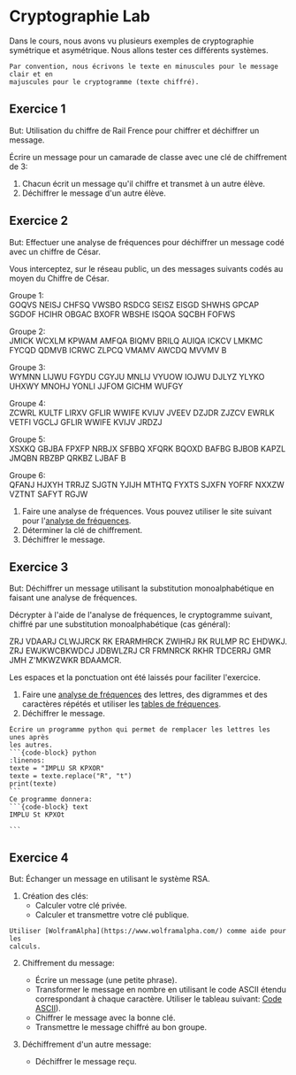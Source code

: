 <!-- Copyright 2024 Caroline Blank <caro@c-space.org> -->
<!-- SPDX-License-Identifier: CC-BY-NC-SA-4.0 -->

# Cryptographie Lab

Dans le cours, nous avons vu plusieurs exemples de cryptographie symétrique et
asymétrique. Nous allons tester ces différents systèmes.

```{Important}
Par convention, nous écrivons le texte en minuscules pour le message clair et en
majuscules pour le cryptogramme (texte chiffré).
```

## Exercice 1

But: Utilisation du chiffre de Rail Frence pour chiffrer et déchiffrer un
message.

Écrire un message pour un camarade de classe avec une clé de chiffrement de 3:

1. Chacun écrit un message qu'il chiffre et transmet à un autre élève.
2. Déchiffrer le message d'un autre élève.

## Exercice 2

But: Effectuer une analyse de fréquences pour déchiffrer un message codé avec un
chiffre de César.

Vous interceptez, sur le réseau public, un des messages suivants codés au moyen
du Chiffre de César.

Groupe 1:\
GOQVS NEISJ CHFSQ VWSBO RSDCG SEISZ EISGD SHWHS GPCAP SGDOF HCIHR OBGAC BXOFR
WBSHE ISQOA SQCBH FOFWS

Groupe 2:\
JMICK WCXLM KPWAM AMFQA BIQMV BRILQ AUIQA ICKCV LMKMC FYCQD QDMVB
ICRWC ZLPCQ VMAMV AWCDQ MVVMV B

Groupe 3:\
WYMNN LIJWU FGYDU CGYJU MNLIJ VYUOW IOJWU DJLYZ YLYKO UHXWY MNOHJ
YONLI JJFOM GICHM WUFGY

Groupe 4:\
ZCWRL KULTF LIRXV GFLIR WWIFE KVIJV JVEEV DZJDR ZJZCV EWRLK VETFI
VGCLJ GFLIR WWIFE KVIJV JRDZJ

Groupe 5:\
XSXKQ GBJBA FPXFP NRBJX SFBBQ XFQRK BQOXD BAFBG BJBOB KAPZL JMQBN
RBZBP QRKBZ LJBAF B

Groupe 6:\
QFANJ HJXYH TRRJZ SJGTN YJIJH MTHTQ FYXTS SJXFN YOFRF NXXZW VZTNT
SAFYT RGJW

1. Faire une analyse de fréquences. Vous pouvez utiliser le site suivant pour
    l'[analyse de fréquences](https://www.dcode.fr/analyse-frequences).
2. Déterminer la clé de chiffrement.
3. Déchiffrer le message.

<!--
````{admonition} Solution
:class: note dropdown
1. GOQVS NEISJ CHFSQ VWSBO RSDCG SEISZ EISGD SHWHS GPCAP SGDOF HCIHR OBGAC BXOFR
WBSHE ISQOA SQCBH FOFWS\
clé: décalage de 14\
Texte clair: sachez que votre chien a depose quelques petites bombes partout
dans  mon jardin et que ca me contrarie (Moi, moche et méchant)

2. JMICK WCXLM KPWAM AMFQA BIQMV BRILQ AUIQA ICKCV LMKMC FYCQD QDMVB ICRWC ZLPCQ
VMAMV AWCDQ MVVMV B\
clé: décalage de 8\
Texte clair: beaucoup de choses existaient jadis mais aucun de ceux qui vivent
aujourd hui ne s en souviennent (Le Seigneur des anneaux)

3. WYMNN LIJWU FGYDU CGYJU MNLIJ VYUOW IOJWU DJLYZ YLYKO UHXWY MNOHJ YONLI JJFOM
GICHM WUFGY\
clé: décalage de 20\
Texte clair: c est trop calme j aime pas trop beaucoup ca j prefere quand c est
un peu trop plus moins calme
(Astérix et Obélix mission Cléopatre)

4. ZCWRL KULTF LIRXV GFLIR WWIFE KVIJV JVEEV DZJDR ZJZCV EWRLK VETFI VGCLJ GFLIR
WWIFE KVIJV JRDZJ\
clé: décalage de 17\
Texte clair: il faut du courage pour affronter ses ennemis mais il en faut
encore plus pour affronter ses amis (Harry Potter)

5. XSXKQ GBJBA FPXFP NRBJX SFBBQ XFQRK BQOXD BAFBG BJBOB KAPZL JMQBN RBZBP QRKBZ
LJBAF B\
Clé: décalage de 23\
Texte clair: avant je me disais que ma vie etait une tragedie je me rends compte
que c est une comedie (Jocker)

6. QFANJ HJXYH TRRJZ SJGTN YJIJH MTHTQ FYXTS SJXFN YOFRF NXXZW VZTNT SAFYT RGJW
Clé: décalage de 5\
Texte clair: la vie c est comme une boite de chocolats on ne sait jamais sur
quoi on va tomber (Forrest Gump)

````
-->

## Exercice 3

But: Déchiffrer un message utilisant la substitution monoalphabétique en
faisant une analyse de fréquences.

Décrypter à l'aide de l'analyse de fréquences, le cryptogramme suivant,
chiffré par une substitution monoalphabétique (cas général):

ZRJ VDAARJ CLWJJRCK RK ERARMHRCK ZWIHRJ RK RULMP RC EHDWKJ. ZRJ EWJKWCBKWDCJ
JDBWLZRJ CR FRMNRCK RKHR TDCERRJ GMR JMH Z'MKWZWKR BDAAMCR.

Les espaces et la ponctuation ont été laissés pour faciliter l'exercice.

1. Faire une [analyse de fréquences](https://www.dcode.fr/analyse-frequences)
des lettres, des digrammes et des caractères répétés et utiliser les [tables de
fréquences](./frequences.md).
2. Déchiffrer le message.

````{tip}
Écrire un programme python qui permet de remplacer les lettres les unes après
les autres.
```{code-block} python
:linenos:
texte = "IMPLU SR KPXOR"
texte = texte.replace("R", "t")
print(texte)
```
Ce programme donnera:
```{code-block} text
IMPLU St KPXOt

```
````

<!--
````{admonition} Solution
:class: note dropdown
Texte clair: les hommes naissent et demeurent libres et egaux en droits. les
distinctions sociales ne peuvent etre fondees que sur l'utilite commune.
````
-->

## Exercice 4

But: Échanger un message en utilisant le système RSA.

1. Création des clés:
    - Calculer votre clé privée.
    - Calculer et transmettre votre clé publique.

```{tip}
Utiliser [WolframAlpha](https://www.wolframalpha.com/) comme aide pour les
calculs.
```

2. Chiffrement du message:
    - Écrire un message (une petite phrase).
    - Transformer le message en nombre en utilisant le code ASCII étendu
    correspondant à chaque caractère. Utiliser le tableau suivant:
    [Code ASCII](./images/code-ascii.pdf)).
    - Chiffrer le message avec la bonne clé.
    - Transmettre le message chiffré au bon groupe.

3. Déchiffrement d'un autre message:
    - Déchiffrer le message reçu.




